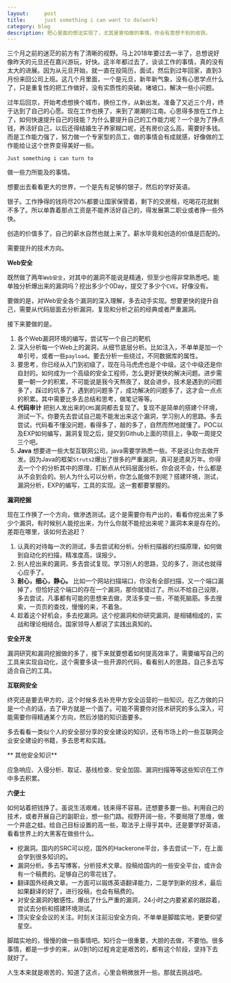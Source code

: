 ```yaml
---
layout:     post
title:      just something i can want to do(work)
category: blog
description: 把心里面的想法实现了，尤其是害怕做的事情，你会有意想不到的收获。
---
```


三个月之前的迷茫的前方有了清晰的视野。马上2018年要过去一半了，总想说好像昨天的元旦还在嘉兴游玩，好快。这半年都过去了，谈谈工作的事情，真的没有太大的进展。因为从元旦开始，就一直在投简历，面试，然后到过年回家，直到3月份来回公司上班。这几个月里面，一个是元旦，新年新气象，没有心思学点什么了，只是重复性的把工作做好，没有实质性的突破。堵坡口，解决一些小问题。

过年后回京，开始考虑想换个城市，换份工作，从新出发。准备了又近三个月，终于达到了自己的心愿。现在工作也换了，来到了潮潮的江南。心思得多放在工作上了，如何快速提升自己的技能？为什么要提升自己的工作能力呢？一个是为了挣点钱，养活好自己，以后还得结婚生子养家糊口呢，还有房价这么高，需要好多钱。而是工作能力强了，努力做一个专家型的员工，做的事情会有成就感，好像做的工作能给让这个世界变得美好一些。

`Just something i can turn to`

做一些力所能及的事情。

想要出去看看更大的世界，一个是先有足够的银子，然后的学好英语。

银子。工作挣得的钱将尽20%都要让国家保管着，剩下的交房租，吃喝花花就剩不多了。所以单靠着那点工资是不能养活好自己的，得发展第二职业或者挣一些外快。

创造的价值多了，自己的薪水自然也就上来了。薪水毕竟和创造的价值是匹配的。

需要提升的技术方向。

**Web安全**

既然做了两年`Web安全`，对其中的漏洞不能说是精通，但至少也得非常熟悉吧。能单独分析爆出来的漏洞吗？挖出多少个0Day，提交了多少个`CVE`。好像没有。

要做的是，对Web安全各个漏洞的深入理解，多去动手实现。想要更快的提升自己，需要从代码层面去分析漏洞，复现和分析之前的经典或者严重漏洞。

接下来要做的是。

 1. 各个Web漏洞环境的编写，尝试写一个自己的靶机
 2. 深入分析每一个Web上的漏洞，从细节底层分析。比如注入，不单单是加一个单引号，或者一些`payload`。要去分析一些绕过，不同数据库的属性。
 3. 要思考，你已经从入门到初级了，现在马马虎虎也是个中级。这个中级还是你自封的。如何成为一个高级的安全工程师，怎么更好更快的解决问题。进步需要一朝一夕的积累，不可能说是我今天熬夜了，就会进步。技术是遇到的问题多了，踩过的坑多了，遇到的问题多了，成功解决的问题多了，这才会一点点的积累。其中需要比多去总结和思考，做笔记等等。
 4. **代码审计**  把别人发出来的`CMS`漏洞都去复现了。复现不是简单的搭建个环境，测试一下。你要先去尝试自己能不能发出来这个漏洞，学习别人的思路。多去尝试，代码看不懂没问题，看得多了，敲的多了，自然而然地就懂了。POC以及EXP如何编写，漏洞复现之后，提交到Github上面的项目上，争取一周提交三个吧。
 5. **Java**  想要进一些大型互联网公司，java需要学熟悉一些。不是说让你去做开发。因为Java的框架`Struts2`爆出了很多的严重漏洞，真可是遗臭万年。你得去一个个的分析其中的原理，打断点从代码层面分析。你会说不会，什么都是从不会到会的。别人为什么可以分析，你怎么能做不到呢？搭建环境，测试，漏洞分析，EXP的编写，工具的实现。这一套都要掌握的。

**漏洞挖掘**

现在工作换了一个方向，做渗透测试。这个是需要你有产出的，看看你挖出来了多少个漏洞，有时候别人能挖出来，为什么你就不能挖出来呢？漏洞本来是存在的。差距在哪里，该如何去追赶？

 1. 认真的对待每一次的测试，多去尝试和分析。分析扫描器的扫描原理，如何做到自动化的扫描，精准度高，误报少。
 2. 别人挖出来的漏洞，多去尝试复现。学习别人的思路，见的多了，测试也就得心应手了。
 3. **耐心，细心，静心。**  比如一个网站扫描端口，你没有全部扫描，又一个端口漏掉了，但恰好这个端口的存在一个漏洞，那你就错过了。所以不给自己设限，多去尝试，凡事都有可能的思想来去做，灵活多变一些，不能死脑筋。多去搜索，一页页的查找，慢慢的来，不着急。
 4. 趁着这个好机会，多去挖漏洞。这个挖漏洞和你研究漏洞，是相辅相成的，实战和理论相结合。国家领导人都说了实践出真知的。

**安全开发**

漏洞研究和漏洞挖掘做的多了，接下来就要想着如何提高效率了。需要编写自己的工具来实现自动化，这个需要多读一些开源的代码，看看别人的思路，自己多去写适合自己的工具。

**互联网安全**

终究还是要去甲方的，这个时候多去补充甲方安全运营的一些知识。在乙方做的只是一个点的话，去了甲方就是一个面了。可能不需要你对技术研究的多么深入，可能需要你得精通某个方向，然后涉猎的知识面要多。

多去看看一类似个人的安全部分享的安全建设的知识，还有市场上的一些互联网企业安全建设的书籍，多去思考和实践。

** 其他安全知识**

应急响应、入侵分析、取证、基线检查、安全加固、漏洞扫描等等这些知识在工作中多去积累。

**六便士**

如何站着把钱挣了。虽说生活艰难，钱来得不容易。还想要多要一些。利用自己的技术，或者开展自己的副职业，想一些门路。视野开阔一些，不要局限了思维，做一个井底之蛙。给自己目标设置的高一些，取法乎上得乎其中。还是要学好英语，看看世界上的大黑客在做些什么。

* 挖漏洞。国内的SRC可以挖，国外的Hackerone平台，多去尝试一下，在上面会学到很多知识的。
* 漏洞分析。多去写博客，分析技术文章。投稿给国内的一些安全平台，或许会有一个稿费的。足够自己的零花钱了。
* 翻译国外经典文章。一方面可以锻炼英语翻译能力，二是学到新的技术，最后如果翻译的好了，进行投稿，也会有稿费的。
* 对安全漏洞的敏感性。爆出了什么严重的漏洞，24小时之内要紧紧的跟踪着，尝试去分析和搭建环境测试。
* 顶尖安全会议的关注。时刻关注前沿安全方向，不单单是脚踏实地，更要仰望星空。

脚踏实地的，慢慢的做一些事情吧。知行合一很重要，大胆的去做，不要怕。很多事情，都是一步步的来，从0到1的过程肯定是艰苦的，都有这个阶段，坚持下去就好了。

人生本来就是艰苦的，知道了这点，心里会稍微放开一些。那就去挑战吧。

